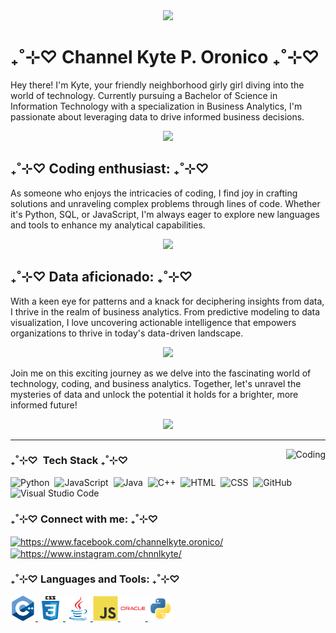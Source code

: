 <div align="center">
    <img src="https://i.kym-cdn.com/photos/images/original/001/480/085/315.png" height="120px" />
</div>

# ₊˚⊹♡ Channel Kyte P. Oronico ₊˚⊹♡

Hey there! I'm Kyte, your friendly neighborhood girly girl diving into the world of technology. Currently pursuing a Bachelor of Science in Information Technology with a specialization in Business Analytics, I'm passionate about leveraging data to drive informed business decisions.

<div align="center">
    <img src="https://i.pinimg.com/originals/87/6a/a4/876aa45ccd864ca6b7339a321cfb0864.gif" height="120px" />
</div>

## ₊˚⊹♡ Coding enthusiast: ₊˚⊹♡

As someone who enjoys the intricacies of coding, I find joy in crafting solutions and unraveling complex problems through lines of code. Whether it's Python, SQL, or JavaScript, I'm always eager to explore new languages and tools to enhance my analytical capabilities.

<div align="center">
    <img src="https://media.tenor.com/7J2uWf56KB0AAAAj/hello-kitty-kawaii.gif" height="120px" />
</div>

## ₊˚⊹♡ Data aficionado: ₊˚⊹♡

With a keen eye for patterns and a knack for deciphering insights from data, I thrive in the realm of business analytics. From predictive modeling to data visualization, I love uncovering actionable intelligence that empowers organizations to thrive in today's data-driven landscape.

<div align="center">
    <img src="https://i.pinimg.com/originals/e9/f4/3c/e9f43c04be31b52741f470b998f21188.gif" height="120px" />
</div>

Join me on this exciting journey as we delve into the fascinating world of technology, coding, and business analytics. Together, let's unravel the mysteries of data and unlock the potential it holds for a brighter, more informed future!

<div align="center">
    <img src="https://i.pinimg.com/originals/e9/f4/3c/e9f43c04be31b52741f470b998f21188.gif" height="120px" />
</div>

---

<img alt="Coding" src="https://media0.giphy.com/media/nFLW7PNGgN3lI68rdv/giphy.gif?cid=790b761159f139zi8l4l4jdyaxb8nq6lihcgnjj55wdcru5g&ep=v1_gifs_search&rid=giphy.gif&ct=g" align="right"/>

### ₊˚⊹♡ &nbsp;Tech Stack  ₊˚⊹♡ 

![Python](https://img.shields.io/badge/-Python-05122A?style=flat&logo=python)&nbsp;
![JavaScript](https://img.shields.io/badge/-JavaScript-05122A?style=flat&logo=javascript)&nbsp;
![Java](https://img.shields.io/badge/-Java-05122A?style=flat&logo=Java&logoColor=FFA518)&nbsp;
![C++](https://img.shields.io/badge/-C++-05122A?style=flat&logo=C%2B%2B&logoColor=00599C)&nbsp;
![HTML](https://img.shields.io/badge/-HTML-05122A?style=flat&logo=HTML5)&nbsp;
![CSS](https://img.shields.io/badge/-CSS-05122A?style=flat&logo=CSS3&logoColor=1572B6)&nbsp;
![GitHub](https://img.shields.io/badge/-GitHub-05122A?style=flat&logo=github)&nbsp;
![Visual Studio Code](https://img.shields.io/badge/-Visual%20Studio%20Code-05122A?style=flat&logo=visual-studio-code&logoColor=007ACC)&nbsp;

### ₊˚⊹♡ Connect with me: ₊˚⊹♡

<p align="left">
    <a href="https://fb.com/https://web.facebook.com/channelkyte.oronico//" target="blank"><img align="center" src="https://raw.githubusercontent.com/rahuldkjain/github-profile-readme-generator/master/src/images/icons/Social/facebook.svg" alt="https://www.facebook.com/channelkyte.oronico/" height="30" width="40" /></a>
    <a href="https://instagram.com/https://www.instagram.com/chnnlkyte/" target="blank"><img align="center" src="https://raw.githubusercontent.com/rahuldkjain/github-profile-readme-generator/master/src/images/icons/Social/instagram.svg" alt="https://www.instagram.com/chnnlkyte/" height="30" width="40" /></a>
</p>

### ₊˚⊹♡ Languages and Tools: ₊˚⊹♡

<p align="left">
    <a href="https://www.w3schools.com/cpp/" target="_blank" rel="noreferrer"> <img src="https://raw.githubusercontent.com/devicons/devicon/master/icons/cplusplus/cplusplus-original.svg" alt="cplusplus" width="40" height="40"/> </a>
    <a href="https://www.w3schools.com/css/" target="_blank" rel="noreferrer"> <img src="https://raw.githubusercontent.com/devicons/devicon/master/icons/css3/css3-original-wordmark.svg" alt="css3" width="40" height="40"/> </a>
    <a href="https://www.java.com" target="_blank" rel="noreferrer"> <img src="https://raw.githubusercontent.com/devicons/devicon/master/icons/java/java-original.svg" alt="java" width="40" height="40"/> </a>
    <a href="https://developer.mozilla.org/en-US/docs/Web/JavaScript" target="_blank" rel="noreferrer"> <img src="https://raw.githubusercontent.com/devicons/devicon/master/icons/javascript/javascript-original.svg" alt="javascript" width="40" height="40"/> </a>
    <a href="https://www.oracle.com/" target="_blank" rel="noreferrer"> <img src="https://raw.githubusercontent.com/devicons/devicon/master/icons/oracle/oracle-original.svg" alt="oracle" width="40" height="40"/> </a>
    <a href="https://www.python.org" target="_blank" rel="noreferrer"> <img src="https://raw.githubusercontent.com/devicons/devicon/master/icons/python/python-original.svg" alt="python" width="40" height="40"/> </a>
</p>
